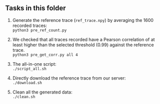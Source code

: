 ## Tasks in this folder

1. Generate the reference trace (`ref_trace.npy`) by averaging the 1600 recorded traces:  
	`python3 pre_ref_count.py`  

2. We checked that all traces recorded have a Pearson correlation of at least higher than the selected threshold (0.99) against the reference trace.  
	`python3 pre_get_corr.py all 4`  
 
3. The all-in-one script:  
    `./script_all.sh`  

4. Directly download the reference trace from our server:  
	`./download.sh`  

5. Clean all the generated data:  
	`./clean.sh`  


